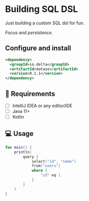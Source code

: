 # Building SQL DSL

Just building a custom SQL dsl for fun.

*Focus and persistence.*

## Configure and install

```xml
<dependency>
  <groupId>io.delta</groupId>
  <artifactId>datase</artifactId>
  <version>0.1.1</version>
</dependency>
```

## :dart: Requirements

- [ ] IntelliJ IDEA or any editor/IDE
- [ ] Java 11+
- [ ] Kotlin

## :computer: Usage

```kotlin
fun main() {
    println(
        query {
            select("id", "name")
            from("users")
            where {
                "id" eq 1
            }
        }
    )
}
```
